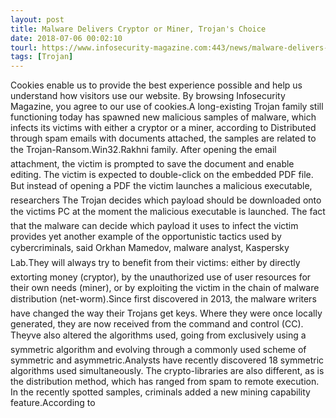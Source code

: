```yaml
---
layout: post
title: Malware Delivers Cryptor or Miner, Trojan's Choice
date: 2018-07-06 00:02:10
tourl: https://www.infosecurity-magazine.com:443/news/malware-delivers-cryptor-or-miner/
tags: [Trojan]
---
```

Cookies enable us to provide the best experience possible and help us understand how visitors use our website. By browsing Infosecurity Magazine, you agree to our use of cookies.A long-existing Trojan family still functioning today has spawned new malicious samples of malware, which infects its victims with either a cryptor or a miner, according to Distributed through spam emails with documents attached, the samples are related to the Trojan-Ransom.Win32.Rakhni family. After opening the email attachment, the victim is prompted to save the document and enable editing. The victim is expected to double-click on the embedded PDF file. But instead of opening a PDF the victim launches a malicious executable, researchers The Trojan decides which payload should be downloaded onto the victims PC at the moment the malicious executable is launched. The fact that the malware can decide which payload it uses to infect the victim provides yet another example of the opportunistic tactics used by cybercriminals, said Orkhan Mamedov, malware analyst, Kaspersky Lab.They will always try to benefit from their victims: either by directly extorting money (cryptor), by the unauthorized use of user resources for their own needs (miner), or by exploiting the victim in the chain of malware distribution (net-worm).Since first discovered in 2013, the malware writers have changed the way their Trojans get keys. Where they were once locally generated, they are now received from the command and control (CC). Theyve also altered the algorithms used, going from exclusively using a symmetric algorithm and evolving through a commonly used scheme of symmetric and asymmetric.Analysts have recently discovered 18 symmetric algorithms used simultaneously. The crypto-libraries are also different, as is the distribution method, which has ranged from spam to remote execution. In the recently spotted samples, criminals added a new mining capability feature.According to 